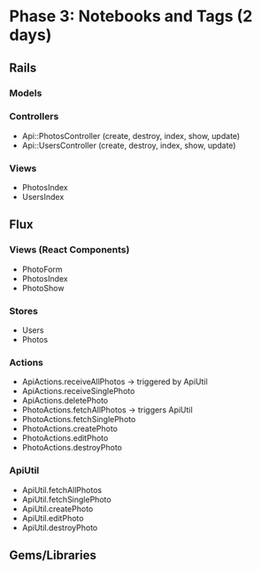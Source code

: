 # Phase 3: Notebooks and Tags (2 days)

## Rails
### Models

### Controllers
* Api::PhotosController (create, destroy, index, show, update)
* Api::UsersController (create, destroy, index, show, update)

### Views
* PhotosIndex
* UsersIndex

## Flux
### Views (React Components)
* PhotoForm
* PhotosIndex
* PhotoShow

### Stores
* Users
* Photos

### Actions
* ApiActions.receiveAllPhotos -> triggered by ApiUtil
* ApiActions.receiveSinglePhoto
* ApiActions.deletePhoto
* PhotoActions.fetchAllPhotos -> triggers ApiUtil
* PhotoActions.fetchSinglePhoto
* PhotoActions.createPhoto
* PhotoActions.editPhoto
* PhotoActions.destroyPhoto


### ApiUtil
* ApiUtil.fetchAllPhotos
* ApiUtil.fetchSinglePhoto
* ApiUtil.createPhoto
* ApiUtil.editPhoto
* ApiUtil.destroyPhoto

## Gems/Libraries
